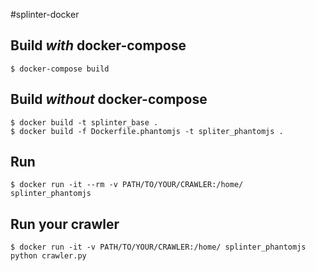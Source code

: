 #splinter-docker

## Build *with* docker-compose
```
$ docker-compose build
```
## Build *without* docker-compose
```
$ docker build -t splinter_base .
$ docker build -f Dockerfile.phantomjs -t spliter_phantomjs .
```
## Run
```
$ docker run -it --rm -v PATH/TO/YOUR/CRAWLER:/home/ splinter_phantomjs
``` 
## Run your crawler
```
$ docker run -it -v PATH/TO/YOUR/CRAWLER:/home/ splinter_phantomjs python crawler.py
``` 
